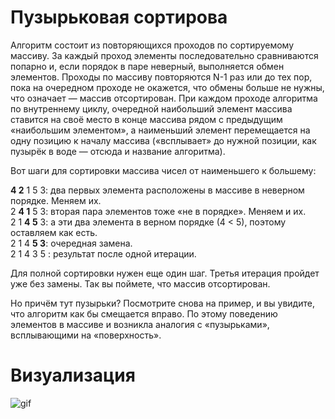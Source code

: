 # Пузырьковая сортирова
Алгоритм состоит из повторяющихся проходов по сортируемому массиву. За каждый проход элементы последовательно сравниваются попарно и, если порядок в паре неверный, выполняется обмен элементов. 
Проходы по массиву повторяются N-1 раз или до тех пор, пока на очередном проходе не окажется, что обмены больше не нужны, что означает — массив отсортирован. При каждом проходе алгоритма по внутреннему 
циклу, очередной наибольший элемент массива ставится на своё место в конце массива рядом с предыдущим «наибольшим элементом», а наименьший элемент перемещается на одну позицию к началу массива 
(«всплывает» до нужной позиции, как пузырёк в воде — отсюда и название алгоритма).

Вот шаги для сортировки массива чисел от наименьшего к большему:

**4 2** 1 5 3: два первых элемента расположены в массиве в неверном порядке. Меняем их.  
2 **4 1** 5 3: вторая пара элементов тоже «не в порядке». Меняем и их.  
2 1 **4 5** 3: а эти два элемента в верном порядке (4 < 5), поэтому оставляем как есть.  
2 1 4 **5 3**: очередная замена.  
2 1 4 3 5 : результат после одной итерации.  

Для полной сортировки нужен еще один шаг. Третья итерация пройдет уже без замены. Так вы поймете, что массив отсортирован.

Но причём тут пузырьки? Посмотрите снова на пример, и вы увидите, что алгоритм как бы смещается вправо. По этому поведению элементов в массиве и возникла аналогия с «пузырьками», всплывающими на «поверхность».
# Визуализация
![gif](https://vertex-academy.com/tutorials/wp-content/uploads/2018/01/vertex-bubl-sort-2.gif)
